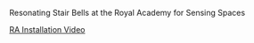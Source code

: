 Resonating Stair Bells at the Royal Academy for Sensing Spaces

[RA Installation Video](https://vimeo.com/88436279 "RA Installation Video")  



